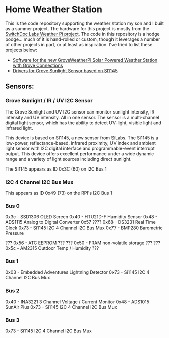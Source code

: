 # Home Weather Station
This is the code repository supporting the weather station my son and I built as a summer project. The hardware for this project is mostly from the [SwitchDoc Labs Weather Pi project](http://www.switchdoc.com/2016/12/tutorial-part-1-building-a-solar-powered-raspberry-pi-weather-station-groveweatherpi/). The code in this repository is a hodge podge... much of it is hand-rolled or custom, though it leverages a number of other projects in part, or at least as inspiration. I've tried to list these projects below:

- [Software for the new GroveWeatherPI Solar Powered Weather Station with Grove Connections](https://github.com/switchdoclabs/SDL_Pi_GroveWeatherPi)
- [Drivers for Grove Sunlight Sensor based on SI1145](https://github.com/switchdoclabs/SDL_Pi_SI1145)


## Sensors:

### Grove Sunlight / IR / UV I2C Sensor
The Grove Sunlight and UV I2C sensor can monitor sunlight intensity, IR intensity and UV intensity.  All in one sensor. The sensor is a multi-channel digital light sensor, which has the ability to detect UV-light, visible light and infrared light.

This device is based on SI1145, a new sensor from SiLabs. The Si1145 is a low-power, reflectance-based, infrared proximity, UV index and ambient light sensor with I2C digital interface and programmable-event interrupt output. This device offers excellent performance under a wide dynamic range and a variety of light sources including direct sunlight.

The Si1145 appears as ID 0x3C (60) on I2C Bus 1


### I2C 4 Channel I2C Bus Mux
This appears as ID 0x49 (73) on the RPI's I2C Bus 1

### Bus 0
0x3c - SSD1306 OLED Screen
0x40 - HTU21D-F Humidity Sensor
0x48 - ADS1115 Analog to Digital Converter
0x57  ????
0x68 - DS3231 Real Time Clock
0x73 - Si1145 I2C 4 Channel I2C Bus Mux
0x77 - BMP280 Barometric Pressure

??? 0x56 - ATC EEPROM ???
??? 0x50 - FRAM non-volatile storage ???
??? 0x5c - AM2315 Outdoor Temp / Humidity ???

### Bus 1
0x03 - Embedded Adventures Lightning Detector
0x73 - Si1145 I2C 4 Channel I2C Bus Mux

### Bus 2
0x40 - INA3221 3 Channel Voltage / Current Monitor
0x48 - ADS1015 SunAir Plus
0x73 - Si1145 I2C 4 Channel I2C Bus Mux

### Bus 3
0x73 - Si1145 I2C 4 Channel I2C Bus Mux

